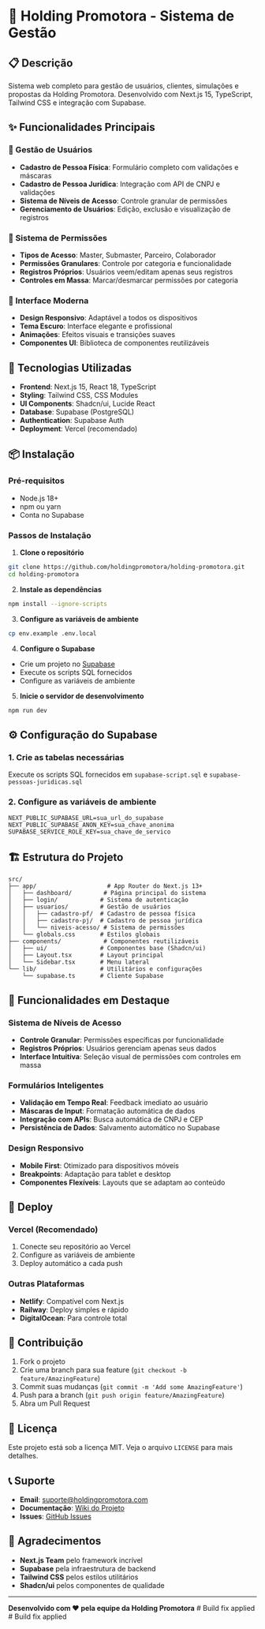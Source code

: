 # 🏢 Holding Promotora - Sistema de Gestão

## 📋 Descrição

Sistema web completo para gestão de usuários, clientes, simulações e propostas da Holding Promotora. Desenvolvido com Next.js 15, TypeScript, Tailwind CSS e integração com Supabase.

## ✨ Funcionalidades Principais

### 👥 Gestão de Usuários

- **Cadastro de Pessoa Física**: Formulário completo com validações e máscaras
- **Cadastro de Pessoa Jurídica**: Integração com API de CNPJ e validações
- **Sistema de Níveis de Acesso**: Controle granular de permissões
- **Gerenciamento de Usuários**: Edição, exclusão e visualização de registros

### 🔐 Sistema de Permissões

- **Tipos de Acesso**: Master, Submaster, Parceiro, Colaborador
- **Permissões Granulares**: Controle por categoria e funcionalidade
- **Registros Próprios**: Usuários veem/editam apenas seus registros
- **Controles em Massa**: Marcar/desmarcar permissões por categoria

### 🎨 Interface Moderna

- **Design Responsivo**: Adaptável a todos os dispositivos
- **Tema Escuro**: Interface elegante e profissional
- **Animações**: Efeitos visuais e transições suaves
- **Componentes UI**: Biblioteca de componentes reutilizáveis

## 🚀 Tecnologias Utilizadas

- **Frontend**: Next.js 15, React 18, TypeScript
- **Styling**: Tailwind CSS, CSS Modules
- **UI Components**: Shadcn/ui, Lucide React
- **Database**: Supabase (PostgreSQL)
- **Authentication**: Supabase Auth
- **Deployment**: Vercel (recomendado)

## 📦 Instalação

### Pré-requisitos

- Node.js 18+
- npm ou yarn
- Conta no Supabase

### Passos de Instalação

1. **Clone o repositório**

```bash
git clone https://github.com/holdingpromotora/holding-promotora.git
cd holding-promotora
```

2. **Instale as dependências**

```bash
npm install --ignore-scripts
```

3. **Configure as variáveis de ambiente**

```bash
cp env.example .env.local
```

4. **Configure o Supabase**

- Crie um projeto no [Supabase](https://supabase.com)
- Execute os scripts SQL fornecidos
- Configure as variáveis de ambiente

5. **Inicie o servidor de desenvolvimento**

```bash
npm run dev
```

## ⚙️ Configuração do Supabase

### 1. Crie as tabelas necessárias

Execute os scripts SQL fornecidos em `supabase-script.sql` e `supabase-pessoas-juridicas.sql`

### 2. Configure as variáveis de ambiente

```env
NEXT_PUBLIC_SUPABASE_URL=sua_url_do_supabase
NEXT_PUBLIC_SUPABASE_ANON_KEY=sua_chave_anonima
SUPABASE_SERVICE_ROLE_KEY=sua_chave_de_servico
```

## 🏗️ Estrutura do Projeto

```
src/
├── app/                    # App Router do Next.js 13+
│   ├── dashboard/         # Página principal do sistema
│   ├── login/            # Sistema de autenticação
│   ├── usuarios/         # Gestão de usuários
│   │   ├── cadastro-pf/  # Cadastro de pessoa física
│   │   ├── cadastro-pj/  # Cadastro de pessoa jurídica
│   │   └── niveis-acesso/ # Sistema de permissões
│   └── globals.css       # Estilos globais
├── components/            # Componentes reutilizáveis
│   ├── ui/               # Componentes base (Shadcn/ui)
│   ├── Layout.tsx        # Layout principal
│   └── Sidebar.tsx       # Menu lateral
└── lib/                  # Utilitários e configurações
    └── supabase.ts       # Cliente Supabase
```

## 🎯 Funcionalidades em Destaque

### Sistema de Níveis de Acesso

- **Controle Granular**: Permissões específicas por funcionalidade
- **Registros Próprios**: Usuários gerenciam apenas seus dados
- **Interface Intuitiva**: Seleção visual de permissões com controles em massa

### Formulários Inteligentes

- **Validação em Tempo Real**: Feedback imediato ao usuário
- **Máscaras de Input**: Formatação automática de dados
- **Integração com APIs**: Busca automática de CNPJ e CEP
- **Persistência de Dados**: Salvamento automático no Supabase

### Design Responsivo

- **Mobile First**: Otimizado para dispositivos móveis
- **Breakpoints**: Adaptação para tablet e desktop
- **Componentes Flexíveis**: Layouts que se adaptam ao conteúdo

## 🚀 Deploy

### Vercel (Recomendado)

1. Conecte seu repositório ao Vercel
2. Configure as variáveis de ambiente
3. Deploy automático a cada push

### Outras Plataformas

- **Netlify**: Compatível com Next.js
- **Railway**: Deploy simples e rápido
- **DigitalOcean**: Para controle total

## 🤝 Contribuição

1. Fork o projeto
2. Crie uma branch para sua feature (`git checkout -b feature/AmazingFeature`)
3. Commit suas mudanças (`git commit -m 'Add some AmazingFeature'`)
4. Push para a branch (`git push origin feature/AmazingFeature`)
5. Abra um Pull Request

## 📝 Licença

Este projeto está sob a licença MIT. Veja o arquivo `LICENSE` para mais detalhes.

## 📞 Suporte

- **Email**: suporte@holdingpromotora.com
- **Documentação**: [Wiki do Projeto](link-para-wiki)
- **Issues**: [GitHub Issues](link-para-issues)

## 🎉 Agradecimentos

- **Next.js Team** pelo framework incrível
- **Supabase** pela infraestrutura de backend
- **Tailwind CSS** pelos estilos utilitários
- **Shadcn/ui** pelos componentes de qualidade

---

**Desenvolvido com ❤️ pela equipe da Holding Promotora**
#   B u i l d   f i x   a p p l i e d 
 
 
#   B u i l d   f i x   a p p l i e d 
 
 
